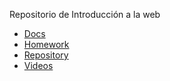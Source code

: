 Repositorio de Introducción a la web

- [Docs](docs/docs.md)
- [Homework](homework/homework.md)
- [Repository](https://github.com/Paesre/wd2)
- [Videos](https://www.youtube.com/playlist?list=PLuaEqZmGE1CZY5jD81JSFaJSRsg4fmDVb)
